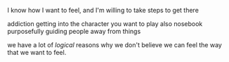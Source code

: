 
I know how I want to feel, and I'm willing to take steps to get there

addiction
getting into the character you want to play
also nosebook purposefully guiding people away from things

we have a lot of *logical* reasons why we don't believe we can feel the way that we want to feel.
